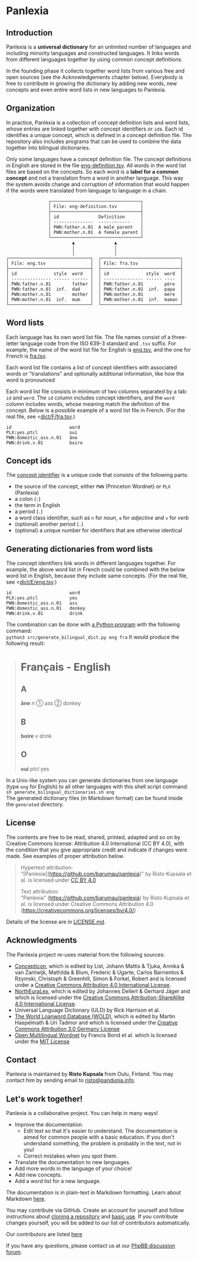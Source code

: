 # Panlexia

## Introduction

Panlexia is a **universal dictionary** for an unlimited number of languages
and including minority languages and constructed languages.
It links words from different languages together by using common concept definitions.

In the founding phase it collects together word lists from various free and open sources
(see the Acknowledgements chapter below).
Everybody is free to contribute in growing the dictionary
by adding new words, new concepts and even entire word lists in new languages to Panlexia.

## Organization

In practice, Panlexia is a collection of concept definition lists and word lists,
whose entries are linked together with concept identifiers or `id`s.
Each id identifies a unique concept, which is defined in a concept definition file.
The repository also includes programs that can be used to combine the data together into bilingual dictionaries.

Only some languages have a concept definition file.
The concept definitions in English are stored in the file [eng-definition.tsv](concepts/E/eng-definition.tsv).
All words in the word list files are based on the concepts.
So each word is a **label for a common concept** and not a translation from a word in another language.
This way the system avoids change and corruption of information that would happen
if the words were translated from language to language in a chain.

                    ┌──────────────────────────────────┐
                    │ File: eng-definition.tsv         │
                    ├──────────────────────────────────┤
                    │ id               Definition      │
                    │ ---------------  ------------    │
                    │ PWN:father.n.01  A male parent   │
                    │ PWN:mother.n.01  A female parent │
                    └──────────────────────────────────┘
                             ▲               ▲
                             │               │
                             │               │
    ┌───────────────────────────────┐  ┌──────────────────────────────┐
    │ File: eng.tsv                 │  │ File: fra.tsv                │
    ├───────────────────────────────┤  ├──────────────────────────────┤
    │ id              style  word   │  │ id              style  word  │
    │ --------------- ------ ------ │  │ --------------- ------ ----  │
    │ PWN:father.n.01        father │  │ PWN:father.n.01        père  │
    │ PWN:father.n.01  inf.  dad    │  │ PWN:father.n.01  inf.  papa  │
    │ PWN:mother.n.01        mother │  │ PWN:mother.n.01        mère  │
    │ PWN:mother.n.01  inf.  mum    │  │ PWN:mother.n.01  inf.  maman │
    └───────────────────────────────┘  └──────────────────────────────┘

## Word lists

Each language has its own word list file.
The file names consist of a three-letter language code from the ISO 639-3 standard and `.tsv` suffix.
For example, the name of the word list file for English is [eng.tsv](dict/E/eng.tsv),
and the one for French is [fra.tsv](dict/F/fra.tsv).

Each word list file contains a list of concept identifiers with associated words or "translations"
and optionally additional information, like how the word is pronounced

Each word list file consists in minimum of two columns separated by a tab: `id` and `word`.
The `id` column includes concept identifiers, and the `word` column includes words, whose meaning match the definition of the concept.
Below is a possible example of a word list file in French.
(For the real file, see <[dict/F/fra.tsv](dict/F/fra.tsv).)

    id                      word
    PLX:yes.ptcl            oui
    PWN:domestic_ass.n.01   âne
    PWN:drink.v.01          boire

## Concept ids

The [concept identifier](doc/id.md) is a unique code that consists of the following parts:

- the source of the concept, either `PWN` (Princeton Wordnet) or `PLX` (Panlexia)
- a colon (`:`)
- the term in English
- a period (`.`)
- a word class identifier, such as `n` for *noun*, `a` for *adjective* and `v` for *verb*
- (optional) another period (`.`)
- (optional) a unique number for identifiers that are otherwise identical

## Generating dictionaries from word lists

The concept identifiers link words in different languages together.
For example, the above word list in French could be combined with the below word list in English,
because they include same concepts.
(For the real file, see <[dict/E/eng.tsv](dict/E/eng.tsv).)

    id                      word
    PLX:yes.ptcl            yes
    PWN:domestic_ass.n.01   ass
    PWN:domestic_ass.n.01   donkey
    PWN:drink.v.01          drink

The combination can be done with [a Python program](src/generate_bilingual_dict.py) with the following command:  
`python3 src/generate_bilingual_dict.py eng fra`
It would produce the following result:

> # Français - English
>
> ## A
>
> **âne** *n* ① ass ② donkey
>
> ## B
>
> **boire** *v* drink
>
> ## O
>
> **oui** *ptcl* yes

In a Unix-like system you can generate dictionaries from one language (type `eng` for English) to all other languages with this shell script command:  
`sh generate_bilingual_dictionaries.sh eng`  
The generated dictionary files (in Markdown format) can be found inside the `generated` directory.

## License

The contents are free to be read, shared, printed, adapted and so on by Creative Commons license: Attribution 4.0 International (CC BY 4.0),
with the condition that you give appropriate credit and indicate if changes were made.
See examples of proper attribution below.

> Hypertext attribution:  
> "[Panlexia[(https://github.com/barumau/panlexia)" by Risto Kupsala et al. is licensed under [CC BY 4.0](https://creativecommons.org/licenses/by/4.0/)
>
> Text attribution:  
> "Panlexia" (https://github.com/barumau/panlexia) by Risto Kupsala et al. is licensed under Creative Commons Attribution 4.0 (https://creativecommons.org/licenses/by/4.0/)

Details of the license are in [LICENSE.md](LICENSE.md).

## Acknowledgments

The Panlexia project re-uses material from the following sources:

- [Concepticon](https://concepticon.clld.org/), which is  edited by
  List, Johann Mattis & Tjuka, Annika & van Zantwijk, Mathilda & Blum, Frederic & Ugarte, Carlos Barrientos & Rzymski, Christoph & Greenhill, Simon & Forkel, Robert
  and is licensed under a
  [Creative Commons Attribution 4.0 International License](https://creativecommons.org/licenses/by/4.0/).
- [NorthEuraLex](http://northeuralex.org/), which is edited by Johannes Dellert & Gerhard Jäger and which is licensed under the
  [Creative Commons Attribution-ShareAlike 4.0 International License](https://creativecommons.org/licenses/by-sa/4.0/).
- Universal Language Dictionary (ULD) by Rick Harrison et al.
- [The World Loanword Database (WOLD)](https://wold.clld.org), which is edited by Martin Haspelmath & Uri Tadmor and which is licensed under the
  [Creative Commons Attribution 3.0 Germany License](http://creativecommons.org/licenses/by/3.0/de/)
- [Open Multilingual Wordnet](https://omwn.org/) by Francis Bond et al. which is licensed under the
  [MIT License](https://github.com/globalwordnet/OMW/blob/develop/LICENSE)

## Contact

Panlexia is maintained by **Risto Kupsala** from Oulu, Finland.
You may contact him by sending email to <risto@pandunia.info>.

## Let's work together!

Panlexia is a collaborative project.
You can help in many ways!

-   Improve the documentation.
    - Edit text so that it's easier to understand.
      The documentation is aimed for common people with a basic education.
      If you don't understand something, the problem is probably in the text, not in you!
    - Correct mistakes when you spot them.
-   Translate the documentation to new languages.
-   Add more words in the language of your choice!
-   Add new concepts.
-   Add a word list for a new language.

The documentation is in plain-text in Markdown formatting.
Learn about Markdown [here](https://guides.github.com/features/mastering-markdown/).

You may contribute via GitHub.
Create an account for yourself and follow instructions about [cloning a repository](https://guides.github.com/activities/forking/) and [basic use](https://guides.github.com/activities/hello-world/).
If you contribute changes yourself, you will be added to our list of contributors automatically.

Our contributors are listed [here](https://github.com/barumau/panlexia/graphs/contributors)

If you have any questions, please contact us at our
[PhpBB discussion forum](https://pandunia.info/forum/viewforum.php?f=9&sid=73cace4ded824e36c4a05246a67273c6).
